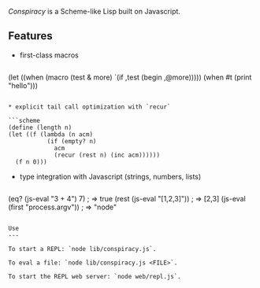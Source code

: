 *Conspiracy* is a Scheme-like Lisp built on Javascript.

Features
--------
* first-class macros

  ```scheme
(let ((when (macro (test & more)
              `(if ,test
                 (begin ,@more)))))
  (when #t (print "hello")))
  ```

* explicit tail call optimization with `recur`

  ```scheme
(define (length n)
  (let ((f (lambda (n acm)
             (if (empty? n)
               acm
               (recur (rest n) (inc acm))))))
    (f n 0)))
  ```

* type integration with Javascript (strings, numbers, lists)

  ```scheme
(eq? (js-eval "3 + 4") 7) ; => true
(rest (js-eval "[1,2,3]")) ; => [2,3]
(js-eval (first "process.argv")) ; => "node"
  ```

Use
---

To start a REPL: `node lib/conspiracy.js`.

To eval a file: `node lib/conspiracy.js <FILE>`.

To start the REPL web server: `node web/repl.js`.
